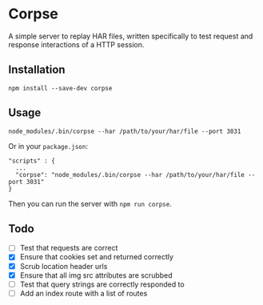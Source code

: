 # Corpse

A simple server to replay HAR files, written specifically to test request and response interactions of a HTTP session.

## Installation
```
npm install --save-dev corpse

```
## Usage
```
node_modules/.bin/corpse --har /path/to/your/har/file --port 3031
```
Or in your `package.json`:
```
"scripts" : {
  ...
  "corpse": "node_modules/.bin/corpse --har /path/to/your/har/file --port 3031"
}
```
Then you can run the server with `npm run corpse`.

## Todo
- [ ] Test that requests are correct
- [x] Ensure that cookies set and returned correctly
- [x] Scrub location header urls
- [x] Ensure that all img src attributes are scrubbed
- [ ] Test that query strings are correctly responded to
- [ ] Add an index route with a list of routes
